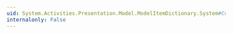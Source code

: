 ```yaml
---
uid: System.Activities.Presentation.Model.ModelItemDictionary.System#Collections#IDictionary#IsFixedSize
internalonly: False
---
```

